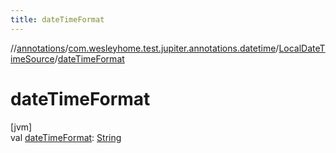 ```yaml
---
title: dateTimeFormat
---
```

//[annotations](../../../index.html)/[com.wesleyhome.test.jupiter.annotations.datetime](../index.html)/[LocalDateTimeSource](index.html)/[dateTimeFormat](date-time-format.html)



# dateTimeFormat



[jvm]\
val [dateTimeFormat](date-time-format.html): [String](https://kotlinlang.org/api/latest/jvm/stdlib/kotlin/-string/index.html)




